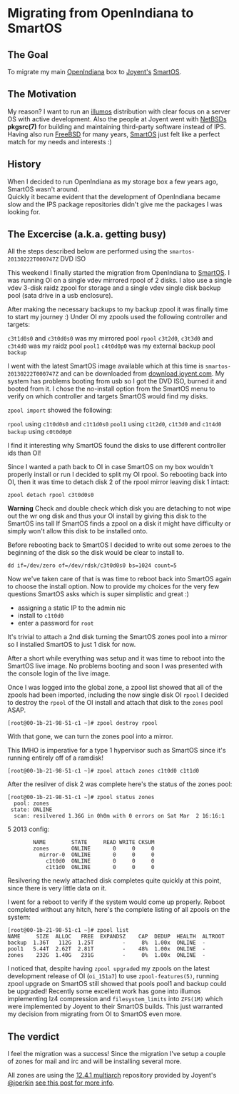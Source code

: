 # Migrating from OpenIndiana to SmartOS

## The Goal

To migrate my main [OpenIndiana](http://openindiana.org) box to
[Joyent's](http://joyent.com) [SmartOS](http://smartos.org).

## The Motivation

My reason? I want to run an [illumos](http://illumos.org) distribution
with clear focus on a server OS with active development.
Also the people at Joyent went with [NetBSDs](http://netbsd.org)
**pkgsrc(7)** for building and maintaining third-party software instead
of IPS.
Having also run [FreeBSD](http://freebsd.org) for many years,
[SmartOS](http://smartos.org) just felt like a perfect match for my
needs and interests :)

## History

When I decided to run OpenIndiana as my storage box a few years ago,
SmartOS wasn't around.\
Quickly it became evident that the development of OpenIndiana became
slow and the IPS package repositories didn't give me the packages I was
looking for.

## The Excercise (a.k.a. getting busy)

All the steps described below are performed using the
 `smartos-20130222T000747Z` DVD ISO

This weekend I finally started the migration from OpenIndiana to
[SmartOS](http://smartos.org).
I was running OI on a single vdev mirrored rpool of 2 disks.
I also use a single vdev 3-disk raidz zpool for storage and a single
vdev single disk backup pool (sata drive in a usb enclosure).

After making the necessary backups to my backup zpool it was finally
time to start my journey :)
Under OI my zpools used the following controller and targets:

`c3t1d0s0` and `c3t0d0s0` was my mirrored pool `rpool`
`c3t2d0`, `c3t3d0` and `c3t4d0` was my raidz pool `pool1`
`c4t0d0p0` was my external backup pool `backup`

I went with the latest SmartOS image available which at this time is
`smartos-20130222T000747Z` and can be downloaded from
[download.joyent.com](http://download.joyent.com/pub/iso/).
My system has problems booting from usb so I got the DVD ISO, burned it
and booted from it.
I chose the no-install option from the SmartOS menu to verify on which
controller and targets SmartOS would find my disks.

`zpool import` showed the following:

`rpool` using `c1t0d0s0` and `c1t1d0s0`
`pool1` using `c1t2d0`, `c1t3d0` and `c1t4d0`
`backup` using `c0t0d0p0`

I find it interesting why SmartOS found the disks to use different
controller ids than OI!

Since I wanted a path back to OI in case SmartOS on my box wouldn't
properly install or run I decided to split my OI rpool.
So rebooting back into OI, then it was time to detach disk 2 of the
rpool mirror leaving disk 1 intact:

    zpool detach rpool c3t0d0s0

**Warning**
Check and double check which disk you are detaching to not wipe out the wr
ong disk and thus your OI install by giving this disk to the SmartOS ins
tall
If SmartOS finds a zpool on a disk it might have difficulty or simply won't
allow this disk to be installed onto.

Before rebooting back to SmartOS I decided to write out some zeroes to
the beginning of the disk so the disk would be clear to install to.

    dd if=/dev/zero of=/dev/rdsk/c3t0d0s0 bs=1024 count=5

Now we've taken care of that is was time to reboot back into SmartOS
again to choose the install option.
Now to provide my choices for the very few questions SmartOS asks which
is super simplistic and great :)

- assigning a static IP to the admin nic
- install to `c1t0d0`
- enter a password for `root`

It's trivial to attach a 2nd disk turning the SmartOS zones pool into a
mirror so I installed SmartOS to just 1 disk for now.

After a short while everything was setup and it was time to reboot into
the SmartOS live image.
No problems booting and soon I was presented with the console login of
the live image.

Once I was logged into the global zone, a zpool list showed that all of
the zpools had been imported, including the now single disk OI `rpool`
I decided to destroy the `rpool` of the OI install and attach that disk to
the `zones` pool ASAP.

    [root@00-1b-21-98-51-c1 ~]# zpool destroy rpool

With that gone, we can turn the zones pool into a mirror.

This IMHO is imperative for a type 1 hypervisor such as SmartOS since
it's running entirely off of a ramdisk!

    [root@00-1b-21-98-51-c1 ~]# zpool attach zones c1t0d0 c1t1d0

After the resilver of disk 2 was complete here's the status of the zones
pool:

    [root@00-1b-21-98-51-c1 ~]# zpool status zones
      pool: zones
     state: ONLINE
      scan: resilvered 1.36G in 0h0m with 0 errors on Sat Mar  2 16:16:1
5 2013
    config:

            NAME        STATE     READ WRITE CKSUM
            zones       ONLINE       0     0     0
              mirror-0  ONLINE       0     0     0
                c1t0d0  ONLINE       0     0     0
                c1t1d0  ONLINE       0     0     0

Resilvering the newly attached disk completes quite quickly at this
point, since there is very little data on it.

I went for a reboot to verify if the system would come up properly.
Reboot completed without any hitch, here's the complete listing of all
zpools on the system:

    [root@00-1b-21-98-51-c1 ~]# zpool list
    NAME     SIZE  ALLOC   FREE  EXPANDSZ    CAP  DEDUP  HEALTH  ALTROOT
    backup  1.36T   112G  1.25T         -     8%  1.00x  ONLINE  -
    pool1   5.44T  2.62T  2.81T         -    48%  1.00x  ONLINE  -
    zones    232G  1.40G   231G         -     0%  1.00x  ONLINE  -

I noticed that, despite having `zpool upgrade`d my zpools on the latest
development release of OI (`oi_151a7`) to use `zpool-features(5)`,
running zpool upgrade on SmartOS still showed that pools pool1 and
backup could be upgraded!
Recently some excellent work has gone into illumos implementing lz4
compression and `filesystem_limits` into `ZFS(1M)` which were
implemented by Joyent to their SmartOS builds.
This just warranted my decision from migrating from OI to SmartOS even
more.

## The verdict

I feel the migration was a success!
Since the migration I've setup a couple of zones for mail and irc and
will be installing several more.

All zones are using the [12.4.1 multiarch](http://pkgsrc.smartos.org/packages/SmartOS/2012Q4-multiarch/All)
repository provided by Joyent's [@jperkin](http://twitter.com/jperkin)
[see this post for more info](http://www.perkin.org.uk/posts/multiarch-package-support-in-smartos.html).
